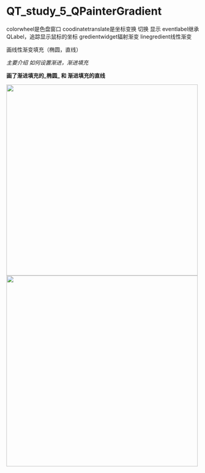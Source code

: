 QT_study_5_QPainterGradient
==============================

colorwheel是色盘窗口
coodinatetranslate是坐标变换 切换 显示
eventlabel继承QLabel，追踪显示鼠标的坐标
gredientwidget辐射渐变
linegredient线性渐变

画线性渐变填充（椭圆，直线）

*主要介绍 如何设置渐进，渐进填充*          

**画了渐进填充的_椭圆_ 和 渐进填充的直线**    

<img heigh="500px" width="500px" src ="http://ww3.sinaimg.cn/mw690/6c9594a0jw1egnaj0r50zj20be097wei.jpg">

<img heigh="500px" width="500px" src ="http://ww1.sinaimg.cn/mw690/6c9594a0jw1egnaj1jjuzj20bc097aa0.jpg">
